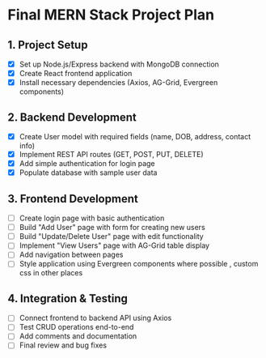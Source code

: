 # Final MERN Stack Project Plan

## 1. Project Setup
- [x] Set up Node.js/Express backend with MongoDB connection
- [x] Create React frontend application
- [x] Install necessary dependencies (Axios, AG-Grid, Evergreen components)

## 2. Backend Development
- [x] Create User model with required fields (name, DOB, address, contact info)
- [x] Implement REST API routes (GET, POST, PUT, DELETE)
- [x] Add simple authentication for login page
- [x] Populate database with sample user data

## 3. Frontend Development
- [ ] Create login page with basic authentication
- [ ] Build "Add User" page with form for creating new users
- [ ] Build "Update/Delete User" page with edit functionality
- [ ] Implement "View Users" page with AG-Grid table display
- [ ] Add navigation between pages
- [ ] Style application using Evergreen components where possible , custom css in other places

## 4. Integration & Testing
- [ ] Connect frontend to backend API using Axios
- [ ] Test CRUD operations end-to-end
- [ ] Add comments and documentation
- [ ] Final review and bug fixes
